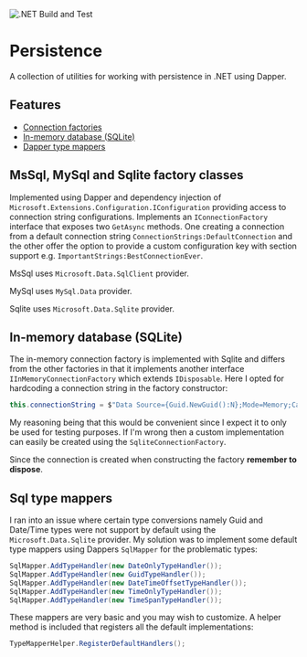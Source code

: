 ![.NET Build and Test](https://github.com/kwtc/persistence/actions/workflows/ci.yml/badge.svg)

# Persistence
A collection of utilities for working with persistence in .NET using Dapper.

## Features
- [Connection factories](#factories)
- [In-memory database (SQLite)](#inmemory)
- [Dapper type mappers](#mappers)

## MsSql, MySql and Sqlite factory classes
Implemented using Dapper and dependency injection of `Microsoft.Extensions.Configuration.IConfiguration` providing access to connection string configurations. Implements an `IConnectionFactory` interface that exposes two `GetAsync` methods. One creating a connection from a default connection string `ConnectionStrings:DefaultConnection` and the other offer the option to provide a custom configuration key with section support e.g. `ImportantStrings:BestConnectionEver`. 

MsSql uses `Microsoft.Data.SqlClient` provider.

MySql uses `MySql.Data` provider.

Sqlite uses `Microsoft.Data.Sqlite` provider.

## <a name="inmemory"></a>In-memory database (SQLite)
The in-memory connection factory is implemented with Sqlite and differs from the other factories in that it implements another interface `IInMemoryConnectionFactory` which extends `IDisposable`. Here I opted for hardcoding a connection string in the factory constructor:

```c#
this.connectionString = $"Data Source={Guid.NewGuid():N};Mode=Memory;Cache=Shared";
```

My reasoning being that this would be convenient since I expect it to only be used for testing purposes. If I'm wrong then a custom implementation can easily be created using the `SqliteConnectionFactory`.

Since the connection is created when constructing the factory <b>remember to dispose</b>.

## <a name="mappers"></a>Sql type mappers
I ran into an issue where certain type conversions namely Guid and Date/Time types were not support by default using the `Microsoft.Data.Sqlite` provider. My solution was to implement some default type mappers using Dappers `SqlMapper` for the problematic types:

```c#
SqlMapper.AddTypeHandler(new DateOnlyTypeHandler());
SqlMapper.AddTypeHandler(new GuidTypeHandler());
SqlMapper.AddTypeHandler(new DateTimeOffsetTypeHandler());
SqlMapper.AddTypeHandler(new TimeOnlyTypeHandler());
SqlMapper.AddTypeHandler(new TimeSpanTypeHandler());
```

These mappers are very basic and you may wish to customize. A helper method is included that registers all the default implementations:

```c#
TypeMapperHelper.RegisterDefaultHandlers();
```

